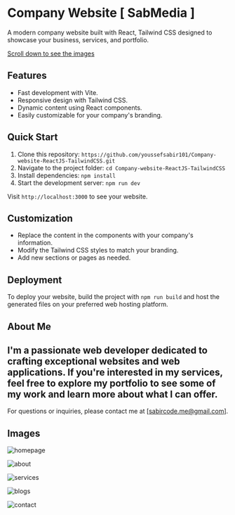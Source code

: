 # Company Website [  SabMedia ]

A modern company website built with React, Tailwind CSS designed to showcase your business, services, and portfolio.

[Scroll down to see the images](#images)

## Features

- Fast development with Vite.
- Responsive design with Tailwind CSS.
- Dynamic content using React components.
- Easily customizable for your company's branding.

## Quick Start

1. Clone this repository: `https://github.com/youssefsabir101/Company-website-ReactJS-TailwindCSS.git`
2. Navigate to the project folder: `cd Company-website-ReactJS-TailwindCSS`
3. Install dependencies: `npm install`
4. Start the development server: `npm run dev`

Visit `http://localhost:3000` to see your website.

## Customization

- Replace the content in the components with your company's information.
- Modify the Tailwind CSS styles to match your branding.
- Add new sections or pages as needed.

## Deployment

To deploy your website, build the project with `npm run build` and host the generated files on your preferred web hosting platform.



## About Me

I'm a passionate web developer dedicated to crafting exceptional websites and web applications. If you're interested in my services, feel free to explore my portfolio to see some of my work and learn more about what I can offer.
---

For questions or inquiries, please contact me at [sabircode.me@gmail.com].




## Images

![homepage](https://github.com/youssefsabir101/Company-website-ReactJS-TailwindCSS/assets/106603638/c5e7ac80-5ef1-4b52-83b0-98b466551195)

![about](https://github.com/youssefsabir101/Company-website-ReactJS-TailwindCSS/assets/106603638/9917e9d6-74d9-4a91-a2c6-3e0ec673591b)

![services](https://github.com/youssefsabir101/Company-website-ReactJS-TailwindCSS/assets/106603638/9c23adfb-5b14-4500-a59f-b9a513e4a5a7)

![blogs](https://github.com/youssefsabir101/Company-website-ReactJS-TailwindCSS/assets/106603638/291817e5-1834-4edc-a811-b549790f7bc9)

![contact](https://github.com/youssefsabir101/Company-website-ReactJS-TailwindCSS/assets/106603638/a05468ae-27a6-4dbf-80f3-f08346670fa2)






